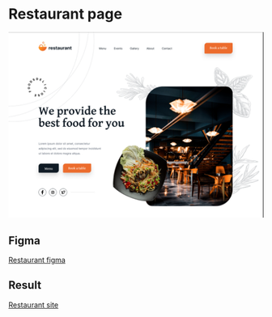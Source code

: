 # Restaurant page

<img src="https://raw.githubusercontent.com/Borys-Mch/restaurant/master/screenshot.png" alt="Screenshot">

## Figma

[Restaurant figma](https://www.figma.com/file/bUGIPys15E78w9bs1l4tgS/HooBank?node-id=0%3A1)

## Result

[Restaurant site](https://restaurant.dbm.pp.ua/)
